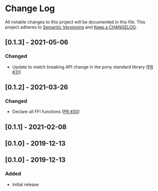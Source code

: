 # Change Log

All notable changes to this project will be documented in this file. This project adheres to [Semantic Versioning](http://semver.org/) and [Keep a CHANGELOG](http://keepachangelog.com/).

## [0.1.3] - 2021-05-06

### Changed

- Update to match breaking API change in the pony standard library ([PR #31](https://github.com/ponylang/appdirs/pull/31))

## [0.1.2] - 2021-03-26

### Changed

- Declare all FFI functions ([PR #30](https://github.com/ponylang/appdirs/pull/30))

## [0.1.1] - 2021-02-08

## [0.1.0] - 2019-12-13

## [0.1.0] - 2019-12-13

### Added

- Initial release

